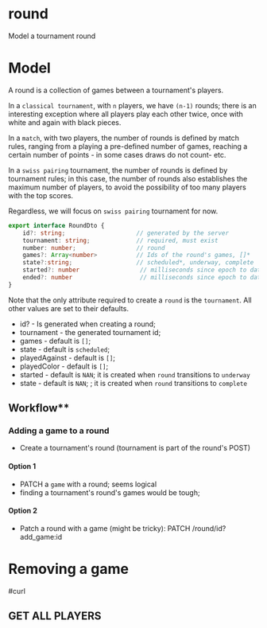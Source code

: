 # round
Model a tournament round

# Model
A round is a collection of games between a tournament's players.

In a `classical tournament`, with `n` players, we have `(n-1)` rounds; there is an interesting exception where all players play each other twice, once with white and again with black pieces.

In a `match`, with two players, the number of rounds is defined by match rules, ranging from a playing a pre-defined number of games, reaching a certain number of points - in some cases draws do not count- etc.

In a `swiss pairing` tournament, the number of rounds is defined by tournament rules; in this case, the number of rounds also establishes the maximum number of players, to avoid the possibility of too many players with the top scores.

Regardless, we will focus on `swiss pairing` tournament for now.
````typescript
export interface RoundDto {
	id?: string;					// generated by the server
	tournament: string;				// required, must exist
    number: number;                 // round
	games?: Array<number>           // Ids of the round's games, []*
	state?:string; 		            // scheduled*, underway, complete
    started?: number                 // milliseconds since epoch to date (date when transioned to underway)
    ended?: number                   // milliseconds since epoch to date (date when transioned to complete)
}
````

Note that the only attribute required to create a `round` is the `tournament`. All other values are set to their defaults.
* id? - Is generated when creating a round;
* tournament - the generated tournament id;
* games - default is `[]`;
* state - default is `scheduled`;
* playedAgainst - default is `[]`;
* playedColor - default is `[]`;
* started - default is `NAN`; it is created when `round` transitions to `underway`
* state - default is `NAN`; ; it is created when `round` transitions to `complete`

## Workflow**
### Adding a game to a round
- Create a tournament's round (tournament is part of the round's POST)
#### Option 1
- PATCH a `game` with a round; seems logical 
- finding a tournament's round's games would be tough;
#### Option 2
- Patch a round with a game (might be tricky): PATCH /round/id?add_game:id
# Removing a game
#curl
## GET ALL PLAYERS
